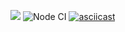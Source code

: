 <a href="https://codeclimate.com/github/codeclimate/codeclimate/maintainability"><img src="https://api.codeclimate.com/v1/badges/a99a88d28ad37a79dbf6/maintainability" /></a>
![Node CI](https://github.com/AnnTro/frontend-project-lvl1/workflows/Node%20CI/badge.svg) 
[![asciicast](https://asciinema.org/a/IWVs5s2Ipuw4hzk1hkCOwF2RA.svg)](https://asciinema.org/a/IWVs5s2Ipuw4hzk1hkCOwF2RA)

